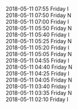 2018-05-11 07:55 Friday  I  
2018-05-11 07:50 Friday  N  
2018-05-11 07:00 Friday  I  
2018-05-11 05:50 Friday  N  
2018-05-11 05:40 Friday  I  
2018-05-11 05:25 Friday  N  
2018-05-11 05:20 Friday  I  
2018-05-11 05:05 Friday  N  
2018-05-11 04:55 Friday  I  
2018-05-11 04:40 Friday  N  
2018-05-11 04:25 Friday  I  
2018-05-11 04:05 Friday  N  
2018-05-11 03:40 Friday  I  
2018-05-11 03:35 Friday  N  
2018-05-11 02:10 Friday  I  
